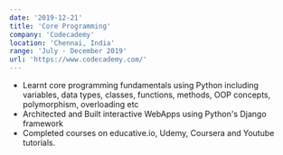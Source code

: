 ```yaml
---
date: '2019-12-21'
title: 'Core Programming'
company: 'Codecademy'
location: 'Chennai, India'
range: 'July - December 2019'
url: 'https://www.codecademy.com/'
---
```


- Learnt core programming fundamentals using Python including variables, data types, classes, functions, methods, OOP concepts, polymorphism, overloading etc
- Architected and Built interactive WebApps using Python's Django framework
- Completed courses on educative.io, Udemy, Coursera and Youtube tutorials.

